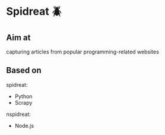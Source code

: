 # Spidreat :beetle:

## Aim at
capturing articles from popular programming-related websites

## Based on

spidreat:
* Python
* Scrapy

nspidreat:
* Node.js
